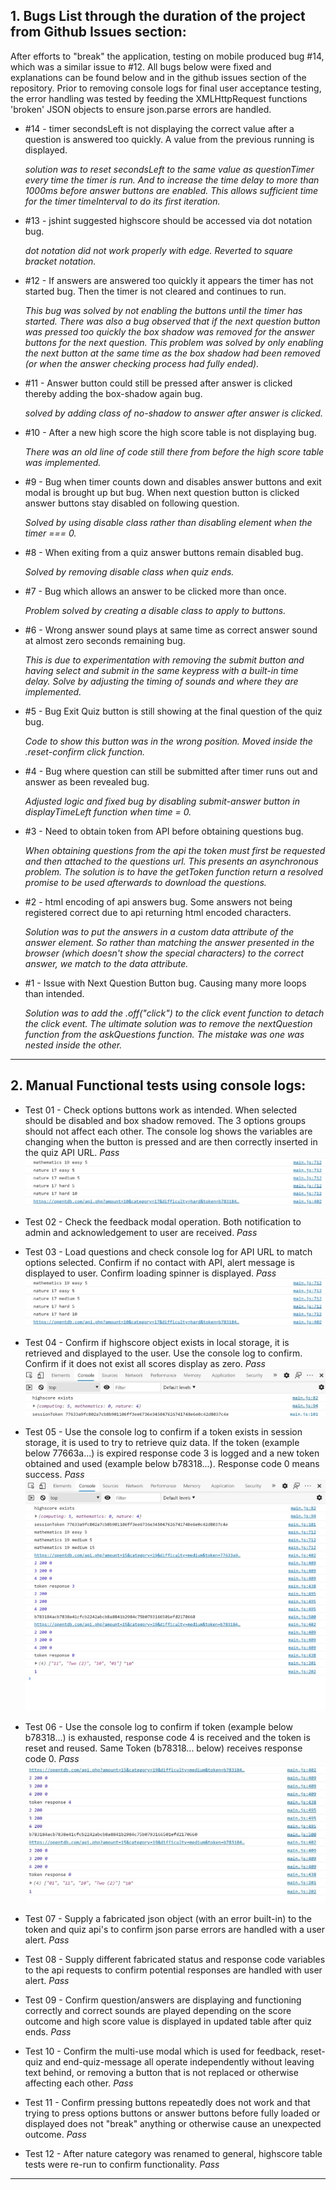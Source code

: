 ## 1. Bugs List through the duration of the project from Github Issues section:

After efforts to "break" the application, testing on mobile produced bug #14, which was a similar issue
to #12. All bugs below were fixed and explanations can be found below and in the github issues section 
of the repository. Prior to removing console logs for final user acceptance testing, the error handling
was tested by feeding the XMLHttpRequest functions 'broken' JSON objects to ensure json.parse errors
are handled. 

- #14 - timer secondsLeft is not displaying the correct value after a question is answered too quickly. A
value from the previous running is displayed. 

    _solution was to reset secondsLeft to the same 
    value as questionTimer every time the timer is run. And to increase the time delay to more than 
    1000ms before answer buttons are enabled. This allows sufficient time for the timer timeInterval
    to do its first iteration._

- #13 - jshint suggested highscore should be accessed via dot notation bug.

    _dot notation did not work properly with edge. Reverted to square bracket notation._

- #12 - If answers are answered too quickly it appears the timer has not started bug.
Then the timer is not cleared and continues to run.

    _This bug was solved by not enabling the buttons until the timer has started.
    There was also a bug observed that if the next question button was pressed too quickly the box
    shadow was removed for the answer buttons for the next question. This problem was solved by
    only enabling the next button at the same time as the box shadow had been removed (or when the
    answer checking process had fully ended)._

- #11 - Answer button could still be pressed after answer is clicked thereby adding the box-shadow again
bug.

    _solved by adding class of no-shadow to answer after answer is clicked._

- #10 - After a new high score the high score table is not displaying bug. 

    _There was an old line of code still there from before the high score table was implemented._

- #9 - Bug when timer counts down and disables answer buttons and exit modal is brought up but 
bug. When next question button is clicked answer buttons stay disabled on following question.

    _Solved by using disable class rather than disabling element when the timer === 0._

- #8 - When exiting from a quiz answer buttons remain disabled bug.

    _Solved by removing disable class when quiz ends._

- #7 - Bug which allows an answer to be clicked more than once.

    _Problem solved by creating a disable class to apply to buttons._

- #6 - Wrong answer sound plays at same time as correct answer sound at almost zero seconds remaining 
bug. 

    _This is due to experimentation with removing the submit button and having select and 
    submit in the same keypress with a built-in time delay. Solve by adjusting the timing of
    sounds and where they are implemented._

- #5 - Bug Exit Quiz button is still showing at the final question of the quiz bug.

    _Code to show this button was in the wrong position. Moved inside the .reset-confirm click function._

- #4 - Bug where question can still be submitted after timer runs out and answer  as been revealed bug.
    
    _Adjusted logic and fixed bug by disabling submit-answer button in displayTimeLeft function when time = 0._

- #3 - Need to obtain token from API before obtaining questions bug.

    _When obtaining questions from the api the token must first be requested and then attached to 
    the questions url. This presents an asynchronous problem. The solution is to have the getToken 
    function return a resolved promise to be used afterwards to download the questions._

- #2 - html encoding of api answers bug. Some answers not being registered correct due to api returning 
html encoded characters.

    _Solution was to put the answers in a custom data attribute of the answer element. So rather than 
    matching the answer presented in the browser (which doesn't show the special characters) to the 
    correct answer, we match to the data attribute._

- #1 - Issue with Next Question Button bug. Causing many more loops than intended.

    _Solution was to add the .off("click") to the click event function to detach the click event.
    The ultimate solution was to remove the nextQuestion function from the askQuestions function.
    The mistake was one was nested inside the other._
---

## 2. Manual Functional tests using console logs:

- Test 01 - Check options buttons work as intended. When selected should be disabled and box shadow removed.
The 3 options groups should not affect each other. The console log shows the variables are changing when
the button is pressed and are then correctly inserted in the quiz API URL. _Pass_
![options-buttons-log](./images-for-readme/options-buttons-log.jpg)

- Test 02 - Check the feedback modal operation. Both notification to admin and acknowledgement to user are 
received.  _Pass_

- Test 03 - Load questions and check console log for API URL to match options selected. Confirm if
no contact with API, alert message is displayed to user. Confirm loading spinner is displayed. _Pass_
![api-url-log](./images-for-readme/options-buttons-log.jpg)

- Test 04 - Confirm if highscore object exists in local storage, it is retrieved and displayed to the user.
Use the console log to confirm. Confirm if it does not exist all scores display as zero. _Pass_
![highscore-exists](./images-for-readme/highscore-exists.jpg)

- Test 05 - Use the console log to confirm if a token exists in session storage, it is used to try to 
retrieve quiz data. If the token (example below 77663a...) is expired response code 3 is logged and a new
token obtained and used (example below b78318...). Response code 0 means success. _Pass_
![token-not-found](./images-for-readme/token-not-found.jpg)

- Test 06 - Use the console log to confirm if token (example below b78318...) is exhausted, response code 4 is 
received and the token is reset and reused. Same Token (b78318... below) receives response code 0. _Pass_
![token-reset](./images-for-readme/token-reset.jpg)

- Test 07 - Supply a fabricated json object (with an error built-in) to the token and quiz api's to confirm 
json parse errors are handled with a user alert. _Pass_

- Test 08 - Supply different fabricated status and response code variables to the api requests to confirm
potential responses are handled with user alert. _Pass_

- Test 09 - Confirm question/answers are displaying and functioning correctly and correct sounds are played
depending on the score outcome and high score value is displayed in updated table after quiz ends. _Pass_

- Test 10 - Confirm the multi-use modal which is used for feedback, reset-quiz and end-quiz-message all
operate independently without leaving text behind, or removing a button that is not replaced or otherwise
affecting each other. _Pass_

- Test 11 - Confirm pressing buttons repeatedly does not work and that trying to press options buttons 
or answer buttons before fully loaded or displayed does not "break" anything or otherwise cause an 
unexpected outcome. _Pass_

- Test 12 - After nature category was renamed to general, highscore table tests were re-run to confirm
functionality. _Pass_

---
